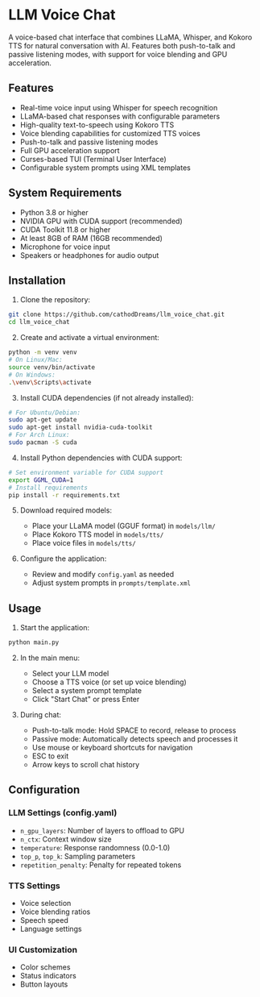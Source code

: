 # LLM Voice Chat

A voice-based chat interface that combines LLaMA, Whisper, and Kokoro TTS for natural conversation with AI. Features both push-to-talk and passive listening modes, with support for voice blending and GPU acceleration.

## Features

- Real-time voice input using Whisper for speech recognition
- LLaMA-based chat responses with configurable parameters
- High-quality text-to-speech using Kokoro TTS
- Voice blending capabilities for customized TTS voices
- Push-to-talk and passive listening modes
- Full GPU acceleration support
- Curses-based TUI (Terminal User Interface)
- Configurable system prompts using XML templates

## System Requirements

- Python 3.8 or higher
- NVIDIA GPU with CUDA support (recommended)
- CUDA Toolkit 11.8 or higher
- At least 8GB of RAM (16GB recommended)
- Microphone for voice input
- Speakers or headphones for audio output

## Installation

1. Clone the repository:
```bash
git clone https://github.com/cathodDreams/llm_voice_chat.git
cd llm_voice_chat
```

2. Create and activate a virtual environment:
```bash
python -m venv venv
# On Linux/Mac:
source venv/bin/activate
# On Windows:
.\venv\Scripts\activate
```

3. Install CUDA dependencies (if not already installed):
```bash
# For Ubuntu/Debian:
sudo apt-get update
sudo apt-get install nvidia-cuda-toolkit
# For Arch Linux:
sudo pacman -S cuda
```

4. Install Python dependencies with CUDA support:
```bash
# Set environment variable for CUDA support
export GGML_CUDA=1
# Install requirements
pip install -r requirements.txt
```

5. Download required models:
   - Place your LLaMA model (GGUF format) in `models/llm/`
   - Place Kokoro TTS model in `models/tts/`
   - Place voice files in `models/tts/`

6. Configure the application:
   - Review and modify `config.yaml` as needed
   - Adjust system prompts in `prompts/template.xml`

## Usage

1. Start the application:
```bash
python main.py
```

2. In the main menu:
   - Select your LLM model
   - Choose a TTS voice (or set up voice blending)
   - Select a system prompt template
   - Click "Start Chat" or press Enter

3. During chat:
   - Push-to-talk mode: Hold SPACE to record, release to process
   - Passive mode: Automatically detects speech and processes it
   - Use mouse or keyboard shortcuts for navigation
   - ESC to exit
   - Arrow keys to scroll chat history

## Configuration

### LLM Settings (config.yaml)
- `n_gpu_layers`: Number of layers to offload to GPU
- `n_ctx`: Context window size
- `temperature`: Response randomness (0.0-1.0)
- `top_p`, `top_k`: Sampling parameters
- `repetition_penalty`: Penalty for repeated tokens

### TTS Settings
- Voice selection
- Voice blending ratios
- Speech speed
- Language settings

### UI Customization
- Color schemes
- Status indicators
- Button layouts 